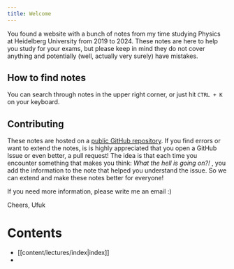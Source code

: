 ```yaml
---
title: Welcome
---
```


You found a website with a bunch of notes from my time studying Physics at Heidelberg University from 2019 to 2024. These notes are here to help you study for your exams, but please keep in mind they do not cover anything and potentially (well, actually very surely) have mistakes.
## How to find notes
You can search through notes in the upper right corner, or just hit `CTRL + K` on your keyboard.
## Contributing
These notes are hosted on a  [public GitHub repository](https://github.com/ufuk-cakir/notes). If you find errors or want to extend the notes, is is highly appreciated that you open a GitHub Issue or even better, a pull request! The idea is that each time you encounter something that makes you think: *What the hell is going on?!* , you add the information to the note that helped you understand the issue. So we can extend and make these notes better for everyone!

If you need more information,  please write me an email :)

Cheers,
Ufuk

# Contents
- [[content/lectures/index|index]]
- 
